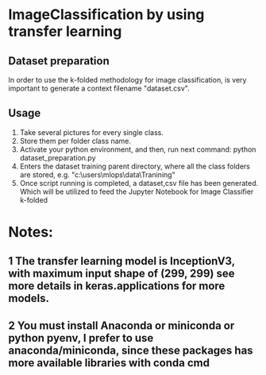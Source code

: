 # ImageClassification by using transfer learning

## Dataset preparation

In order to use the k-folded methodology for image classification, is very important to generate a context filename "dataset.csv". 

## Usage

1. Take several pictures for every single class.
2. Store them per folder class name.
3. Activate your python environment, and then, run next command: python dataset_preparation.py
4. Enters the dataset training parent directory, where all the class folders are stored, e.g. "c:\users\mlops\data\Tranining"
5. Once script running is completed, a dataset,csv file has been generated. Which will be utilized to feed the Jupyter Notebook for Image Classifier k-folded

# Notes:
## 1 The transfer learning model is InceptionV3, with maximum input shape of (299, 299) see more details in keras.applications for more models.
## 2 You must install Anaconda or miniconda or python pyenv, I prefer to use anaconda/miniconda, since these packages has more available libraries with conda cmd
